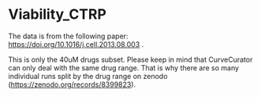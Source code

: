 # Viability_CTRP 
The data is from the following paper: https://doi.org/10.1016/j.cell.2013.08.003 .

This is only the 40uM drugs subset. 
Please keep in mind that CurveCurator can only deal with the same drug range. 
That is why there are so many individual runs split by the drug range on zenodo (https://zenodo.org/records/8399823).
